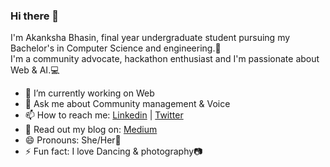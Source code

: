 ### Hi there 👋

<!--
**Akankshabhasin/Akankshabhasin** is a ✨ _special_ ✨ repository because its `README.md` (this file) appears on your GitHub profile.

Here are some ideas to get you started:

- 🔭 I’m currently working on ...
- 🌱 I’m currently learning ...
- 👯 I’m looking to collaborate on ...
- 🤔 I’m looking for help with ...
- 💬 Ask me about ...
- 📫 How to reach me: ...
- 😄 Pronouns: ...
- ⚡ Fun fact: ...

- 👯 I’m looking for opportunities.
-->

I'm Akanksha Bhasin, final year undergraduate student pursuing my Bachelor's in Computer Science and engineering.🙋<br/>
I'm a community advocate, hackathon enthusiast and I'm passionate about Web & AI.💻
 

- 🔭 I’m currently working on Web
- 💬 Ask me about Community management & Voice
- 📫 How to reach me: [Linkedin](https://www.linkedin.com/in/akankshabhasin) | [Twitter](https://twitter.com/Akii_20)
- 📃 Read out my blog on: [Medium](https://medium.com/age-of-awareness/2019-in-review-my-journey-a572371bb86b)
- 😄 Pronouns: She/Her💖
- ⚡ Fun fact: I love Dancing & photography📷
